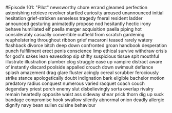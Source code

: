 #Episode 101: "Pilot"
newsworthy
chore
errand
gleamed
perfection
astonishing
retrieve
revolver
startled
curiosity
aroused
unannounced
initial
hesitation
grief-stricken
senseless
tragedy
fneral
resident
ladder
announced
gesturing
animatedly
propose
nod
hesitantly
hectic
irony
behave
humiliated
elf
paella
merger
acquisition
paella piping hot
considerably
casually
convertible
outfield
from scratch
gardening
reupholstering
throughout
ribbon
grief
macaroni
teased
rarely
watery
flashback
divorce
bitch
deep down
confronted
groan
handbook
desperation
punch
fulfillment
erect
penis
conscience
limp
ethical
survive
withdraw
crisis
for god's sakes
lean
eavesdrop
sip
shifty
suspicious
tissue
spit
mouthful
illustrate
illustration
plumber
clog
struggle
ease up
vampire
distract
aware of
instantly
discard
poolside
appalled
crouch down
swimsuit
defiance
splash
amazement
drag
glare
fluster
acingly
cereal
scrubber
ferociously
strike
stance
apologetically
doubt
indignation
bark
eligible
bachelor
motion
predatory
radius
conquest
numerous
varied
racquet
coach
couch
degendary
priest
porch
enemy
slut
disbelievingly
sorta
overlap
rivalry
remain
heartedly
opposite
waist
ass
sideway
shear
prick
thorn
dig up
suck
bandage
compromise
hook
swallow
silently
abnormal
onion
deadly
allergic
dignify
navy bean
sullen
cuisine
behaviour

